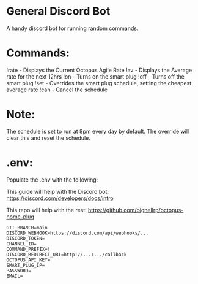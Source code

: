 # General Discord Bot

A handy discord bot for running random commands.

# Commands:
!rate - Displays the Current Octopus Agile Rate
!av - Displays the Average rate for the next 12hrs
!on - Turns on the smart plug
!off - Turns off the smart plug
!set - Overrides the smart plug schedule, setting the cheapest average rate
!can - Cancel the schedule

# Note:
The schedule is set to run at 8pm every day by default.
The override will clear this and reset the schedule.

# .env:
Populate the .env with the following:

This guide will help with the Discord bot: https://discord.com/developers/docs/intro

This repo will help with the rest: https://github.com/bignellrp/octopus-home-plug

```
GIT_BRANCH=main
DISCORD_WEBHOOK=https://discord.com/api/webhooks/...
DISCORD_TOKEN=
CHANNEL_ID=
COMMAND_PREFIX=!
DISCORD_REDIRECT_URI=http://...:.../callback
OCTOPUS_API_KEY=
SMART_PLUG_IP=
PASSWORD=
EMAIL=
```
